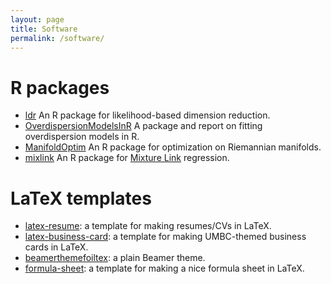 ```yaml
---
layout: page
title: Software
permalink: /software/
---
```


# R packages
* [ldr](http://cran.r-project.org/web/packages/ldr) An R
package for likelihood-based dimension reduction.
* [OverdispersionModelsInR](OverdispersionModelsInR) A
package and report on fitting overdispersion models in R.
* [ManifoldOptim](http://cran.r-project.org/web/packages/ManifoldOptim)
An R package for optimization on Riemannian manifolds.
*  [mixlink](http://cran.r-project.org/web/packages/mixlink)
An R package for <a href="https://arxiv.org/abs/1612.03302">Mixture Link</a> regression.

# LaTeX templates
* [latex-resume](latex-resume): a template for making resumes/CVs in LaTeX.
* [latex-business-card](latex-business-card): a template for making 
UMBC-themed business cards in LaTeX.
* [beamerthemefoiltex](http://github.com/andrewraim/beamerthemefoiltex): a
plain Beamer theme.
* [formula-sheet](formula-sheet): a template for making a nice formula sheet
in LaTeX.
